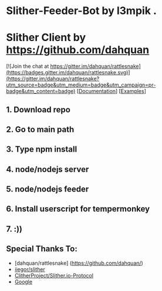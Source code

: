 
# Slither-Feeder-Bot by l3mpik .
# Slither Client by https://github.com/dahquan

[![Join the chat at https://gitter.im/dahquan/rattlesnake](https://badges.gitter.im/dahquan/rattlesnake.svg)](https://gitter.im/dahquan/rattlesnake?utm_source=badge&utm_medium=badge&utm_campaign=pr-badge&utm_content=badge) [[Documentation](http://dahquan.github.io/rattlesnake/)]
[[Examples](http://dahquan.github.io/rattlesnake/examples.html)]

## 1. Download repo
## 2. Go to main path 
## 3. Type npm install
## 4. node/nodejs server
## 5. node/nodejs feeder
## 6. Install userscript for tempermonkey
## 7. :))

## Special Thanks To:
- [dahquan/rattlesnake] (https://github.com/dahquan/)
- [iiegor/slither](https://github.com/iiegor/slither)
- [ClitherProject/Slither.io-Protocol](https://github.com/ClitherProject/Slither.io-Protocol)
- [Google](http://www.google.com)

